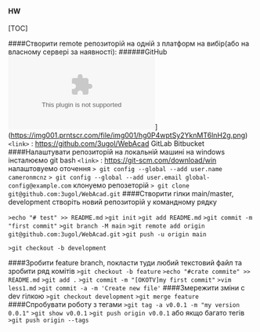 #### HW

[TOC]

####Створити remote репозиторій на одній з платформ на вибір(або на власному сервері за наявності):
######GitHub
![](githab.com)](https://img001.prntscr.com/file/img001/hg0P4wptSy2YknMT6lnH2g.png)
`<link>` : <https://github.com/3ugol/WebAcad>
GitLab
Bitbucket
####Налаштувати репозиторій на локальній машині
на windows
інсталюємо git bash `<link>` : <https://git-scm.com/download/win>
налаштовуемо оточення
`> git config --global --add user.name cameronmcnz`
`> git config --global --add user.email global-config@example.com`
клонуемо репозеторій
`> git clone git@github.com:3ugol/WebAcad.git`
####Створити гілки main/master, development
створіть новий репозиторій у командному рядку

`>echo "# test" >> README.md`
`>git init`
`>git add README.md`
`>git commit -m "first commit"`
`>git branch -M main`
`>git remote add origin git@github.com:3ugol/WebAcad.git`
`>git push -u origin main`

`>git checkout -b development`

####Зробити feature branch, покласти туди любий текстовий файл та зробити ряд комітів
`>git checkout -b feature`
`>echo "#crate commite" >> README.md`
`>git add .`
`>git commit -m "[OKOTV]my first commit"`
`>vim less1.md`
`>git commit -a -m 'Create new file'`
####Змережити зміни с dev гілкою
`>git checkout development`
`>git merge feature`
####Спробувати роботу з тегами
`>git tag -a v0.0.1 -m "my version 0.0.1"`
`>git show v0.0.1`
`>git push origin v0.0.1`
або якщо багато тегів
`>git push origin --tags`
